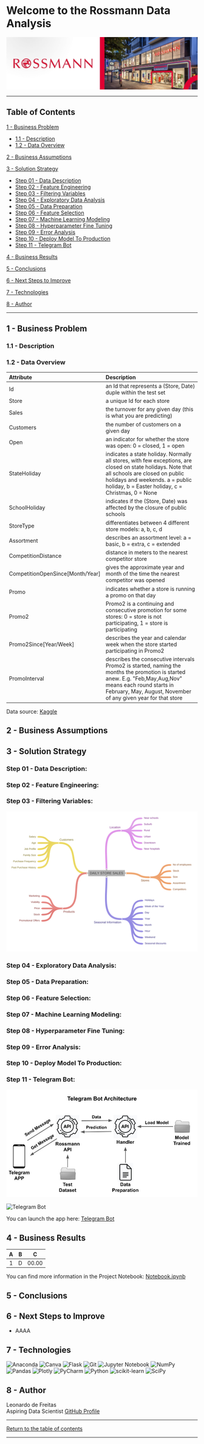 # Welcome to the Rossmann Data Analysis
![alt text](https://github.com/lfreitas16/Sales-Prediction-Rossmann/blob/main/img/rossmann.jpg?raw=true)

---
## Table of Contents

[1 - Business Problem](https://github.com/lfreitas16/Sales-Prediction-Rossmann#1---business-problem)

* [1.1 - Description](https://github.com/lfreitas16/Sales-Prediction-Rossmann#11---description)
* [1.2 - Data Overview](https://github.com/lfreitas16/Sales-Prediction-Rossmann#12---data-overview)

[2 - Business Assumptions](https://github.com/lfreitas16/Sales-Prediction-Rossmann#2---business-assumptions)

[3 - Solution Strategy](https://github.com/lfreitas16/Sales-Prediction-Rossmann#3---solution-strategy)

* [Step 01 - Data Description](https://github.com/lfreitas16/Sales-Prediction-Rossmann#step-01---data-description)
* [Step 02 - Feature Engineering](https://github.com/lfreitas16/Sales-Prediction-Rossmann#step-02---feature-engineering)
* [Step 03 - Filtering Variables](https://github.com/lfreitas16/Sales-Prediction-Rossmann#step-03---filtering-variables)
* [Step 04 - Exploratory Data Analysis](https://github.com/lfreitas16/Sales-Prediction-Rossmann#step-04---exploratory-data-analysis)
* [Step 05 - Data Preparation](https://github.com/lfreitas16/Sales-Prediction-Rossmann#step-05---data-preparation)
* [Step 06 - Feature Selection](https://github.com/lfreitas16/Sales-Prediction-Rossmann#step-06---feature-selection)
* [Step 07 - Machine Learning Modeling](https://github.com/lfreitas16/Sales-Prediction-Rossmann#step-07---machine-learning-modeling)
* [Step 08 - Hyperparameter Fine Tuning](https://github.com/lfreitas16/Sales-Prediction-Rossmann#step-08---hyperparameter-fine-tuning)
* [Step 09 - Error Analysis](https://github.com/lfreitas16/Sales-Prediction-Rossmann#step-09---error-analysis)
* [Step 10 - Deploy Model To Production](https://github.com/lfreitas16/Sales-Prediction-Rossmann#step-10---deploy-model-to-production)
* [Step 11 - Telegram Bot](https://github.com/lfreitas16/Sales-Prediction-Rossmann#step-11---telegram-bot)

[4 - Business Results](https://github.com/lfreitas16/Sales-Prediction-Rossmann#4---business-results)

[5 - Conclusions](https://github.com/lfreitas16/Sales-Prediction-Rossmann#5---conclusions)

[6 - Next Steps to Improve](https://github.com/lfreitas16/Sales-Prediction-Rossmann#6---next-steps-to-improve)

[7 - Technologies](https://github.com/lfreitas16/Sales-Prediction-Rossmann#7---technologies)

[8 - Author](https://github.com/lfreitas16/Sales-Prediction-Rossmann#8---author)

---

## 1 - Business Problem <p id="business-problem"></p>


### 1.1 - Description


### 1.2 - Data Overview


| Attribute | Description |
| :----- | :----- |
| Id | an Id that represents a (Store, Date) duple within the test set |
| Store | a unique Id for each store |
| Sales | the turnover for any given day (this is what you are predicting) |
| Customers | the number of customers on a given day |
| Open | an indicator for whether the store was open: 0 = closed, 1 = open |
| StateHoliday | indicates a state holiday. Normally all stores, with few exceptions, are closed on state holidays. Note that all schools are closed on public holidays and weekends. a = public holiday, b = Easter holiday, c = Christmas, 0 = None |
| SchoolHoliday | indicates if the (Store, Date) was affected by the closure of public schools |
| StoreType | differentiates between 4 different store models: a, b, c, d |
| Assortment | describes an assortment level: a = basic, b = extra, c = extended |
| CompetitionDistance | distance in meters to the nearest competitor store |
| CompetitionOpenSince[Month/Year] | gives the approximate year and month of the time the nearest competitor was opened |
| Promo | indicates whether a store is running a promo on that day |
| Promo2 | Promo2 is a continuing and consecutive promotion for some stores: 0 = store is not participating, 1 = store is participating |
| Promo2Since[Year/Week] | describes the year and calendar week when the store started participating in Promo2 |
| PromoInterval | describes the consecutive intervals Promo2 is started, naming the months the promotion is started anew. E.g. "Feb,May,Aug,Nov" means each round starts in February, May, August, November of any given year for that store |

Data source: [Kaggle](https://www.kaggle.com/competitions/rossmann-store-sales/data)

## 2 - Business Assumptions

## 3 - Solution Strategy

### Step 01 - Data Description:

### Step 02 - Feature Engineering:

### Step 03 - Filtering Variables:

![Mind Map Hypotheses](https://github.com/lfreitas16/Sales-Prediction-Rossmann/blob/main/img/03_hypos_map.png?raw=true)

### Step 04 - Exploratory Data Analysis:

### Step 05 - Data Preparation:

### Step 06 - Feature Selection:

### Step 07 - Machine Learning Modeling:

### Step 08 - Hyperparameter Fine Tuning:

### Step 09 - Error Analysis:

### Step 10 - Deploy Model To Production:

### Step 11 - Telegram Bot:

![Telegram Bot Architecture](https://github.com/lfreitas16/Sales-Prediction-Rossmann/blob/main/img/11_bot_arch.jpg?raw=true)

![Telegram Bot](https://github.com/lfreitas16/Sales-Prediction-Rossmann/blob/main/img/bot.gif)

You can launch the app here:
[Telegram Bot](https://t.me/rossmann_lf_bot)

## 4 - Business Results

| A | B | C |
| :-----: | :-----: | :-----: |
| 1 | D | 00.00 |

You can find more information in the Project Notebook: [Notebook.ipynb](https://github.com/lfreitas16/Sales-Prediction-Rossmann/blob/main/Notebook.ipynb)

## 5 - Conclusions


## 6 - Next Steps to Improve

* AAAA

## 7 - Technologies

![Anaconda](https://img.shields.io/badge/Anaconda-%2344A833.svg?style=for-the-badge&logo=anaconda&logoColor=white)
![Canva](https://img.shields.io/badge/Canva-%2300C4CC.svg?style=for-the-badge&logo=Canva&logoColor=white)
![Flask](https://img.shields.io/badge/flask-%23000.svg?style=for-the-badge&logo=flask&logoColor=white)
![Git](https://img.shields.io/badge/git-%23F05033.svg?style=for-the-badge&logo=git&logoColor=white)
![Jupyter Notebook](https://img.shields.io/badge/jupyter-%23FA0F00.svg?style=for-the-badge&logo=jupyter&logoColor=white)
![NumPy](https://img.shields.io/badge/numpy-%23013243.svg?style=for-the-badge&logo=numpy&logoColor=white)
![Pandas](https://img.shields.io/badge/pandas-%23150458.svg?style=for-the-badge&logo=pandas&logoColor=white)
![Plotly](https://img.shields.io/badge/Plotly-%233F4F75.svg?style=for-the-badge&logo=plotly&logoColor=white)
![PyCharm](https://img.shields.io/badge/pycharm-143?style=for-the-badge&logo=pycharm&logoColor=black&color=black&labelColor=green)
![Python](https://img.shields.io/badge/python-3670A0?style=for-the-badge&logo=python&logoColor=ffdd54)
![scikit-learn](https://img.shields.io/badge/scikit--learn-%23F7931E.svg?style=for-the-badge&logo=scikit-learn&logoColor=white)
![SciPy](https://img.shields.io/badge/SciPy-%230C55A5.svg?style=for-the-badge&logo=scipy&logoColor=%white)

## 8 - Author

Leonardo de Freitas  
Aspiring Data Scientist
[GitHub Profile](https://github.com/lfreitas16/)

---
[Return to the table of contents](https://github.com/lfreitas16/Sales-Prediction-Rossmann#table-of-contents)

---